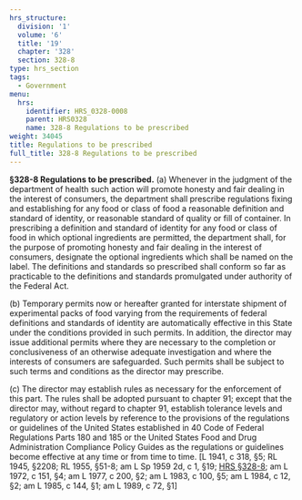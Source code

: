 ```yaml
---
hrs_structure:
  division: '1'
  volume: '6'
  title: '19'
  chapter: '328'
  section: 328-8
type: hrs_section
tags:
  - Government
menu:
  hrs:
    identifier: HRS_0328-0008
    parent: HRS0328
    name: 328-8 Regulations to be prescribed
weight: 34045
title: Regulations to be prescribed
full_title: 328-8 Regulations to be prescribed
---
```

**§328-8 Regulations to be prescribed.** (a) Whenever in the judgment of the department of health such action will promote honesty and fair dealing in the interest of consumers, the department shall prescribe regulations fixing and establishing for any food or class of food a reasonable definition and standard of identity, or reasonable standard of quality or fill of container. In prescribing a definition and standard of identity for any food or class of food in which optional ingredients are permitted, the department shall, for the purpose of promoting honesty and fair dealing in the interest of consumers, designate the optional ingredients which shall be named on the label. The definitions and standards so prescribed shall conform so far as practicable to the definitions and standards promulgated under authority of the Federal Act.

(b) Temporary permits now or hereafter granted for interstate shipment of experimental packs of food varying from the requirements of federal definitions and standards of identity are automatically effective in this State under the conditions provided in such permits. In addition, the director may issue additional permits where they are necessary to the completion or conclusiveness of an otherwise adequate investigation and where the interests of consumers are safeguarded. Such permits shall be subject to such terms and conditions as the director may prescribe.

(c) The director may establish rules as necessary for the enforcement of this part. The rules shall be adopted pursuant to chapter 91; except that the director may, without regard to chapter 91, establish tolerance levels and regulatory or action levels by reference to the provisions of the regulations or guidelines of the United States established in 40 Code of Federal Regulations Parts 180 and 185 or the United States Food and Drug Administration Compliance Policy Guides as the regulations or guidelines become effective at any time or from time to time. [L 1941, c 318, §5; RL 1945, §2208; RL 1955, §51-8; am L Sp 1959 2d, c 1, §19; [HRS §328-8](/title-19/chapter-328/section-328-8/); am L 1972, c 151, §4; am L 1977, c 200, §2; am L 1983, c 100, §5; am L 1984, c 12, §2; am L 1985, c 144, §1; am L 1989, c 72, §1]